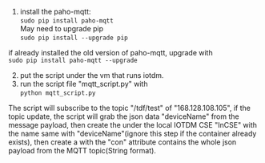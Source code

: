 1. install the paho-mqtt:  
`sudo pip install paho-mqtt`  
May need to upgrade pip  
`sudo pip install --upgrade pip`  

if already installed the old version of paho-mqtt, upgrade with  
`sudo pip install paho-mqtt --upgrade`

2. put the script under the vm that runs iotdm.
3. run the script file "mqtt_script.py" with  
`python mqtt_script.py`



The script will subscribe to the topic "/tdf/test" of "168.128.108.105",
if the topic update, the script will grab the json data "deviceName" from the message payload, then create the <container> under the local IOTDM CSE "InCSE" with the name same with "deviceName"(ignore this step if the container already exists), then create a <ContentInstance> with the "con" attribute contains the whole json payload from the MQTT topic(String format).

